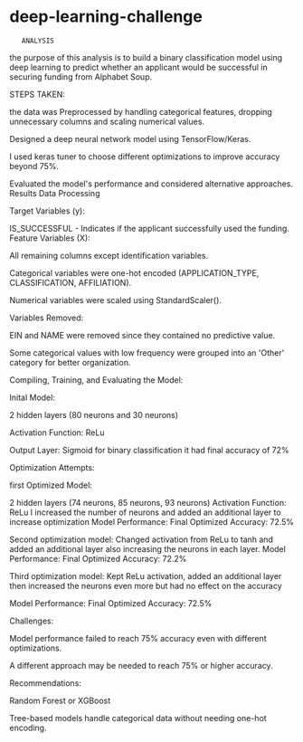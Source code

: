 # deep-learning-challenge
       ANALYSIS
the purpose of this analysis is to build a binary classification model using deep learning to predict whether an applicant would be successful in securing funding from Alphabet Soup. 

STEPS TAKEN:

the data was Preprocessed  by handling categorical features, dropping unnecessary columns and scaling numerical values.

Designed a deep neural network model using TensorFlow/Keras.

I used keras tuner to choose different optimizations to improve accuracy beyond 75%.

Evaluated the model's performance and considered alternative approaches.
Results
Data Processing

Target Variables (y):

IS_SUCCESSFUL - Indicates if the applicant successfully used the funding.
Feature Variables (X):

All remaining columns except identification variables.

Categorical variables were one-hot encoded (APPLICATION_TYPE, CLASSIFICATION, AFFILIATION).

Numerical variables were scaled using StandardScaler().

Variables Removed:

EIN and NAME were removed since they contained no predictive value.

Some categorical values with low frequency were grouped into an 'Other' category for better organization.

Compiling, Training, and Evaluating the Model:

Inital Model:

2 hidden layers (80 neurons and 30 neurons)

Activation Function: ReLu

Output Layer: Sigmoid for binary classification
it had final accuracy of 72%

Optimization Attempts:

first Optimized Model:

2 hidden layers (74 neurons, 85 neurons, 93 neurons)
Activation Function: ReLu
I increased the number of neurons and added an additional layer to increase optimization
Model Performance:
Final Optimized Accuracy: 72.5%

Second optimization model:
 Changed activation from ReLu to tanh and added an additional layer also increasing the neurons in each layer. 
Model Performance:
Final Optimized Accuracy: 72.2%

Third optimization model:
 Kept ReLu activation, added an additional layer then increased the neurons even more but had no effect on the accuracy

Model Performance:
Final Optimized Accuracy: 72.5%

Challenges:

Model performance failed to reach 75% accuracy even with different optimizations.

A different approach may be needed to reach 75% or higher accuracy.

Recommendations:

Random Forest or XGBoost

Tree-based models handle categorical data without needing one-hot encoding.

